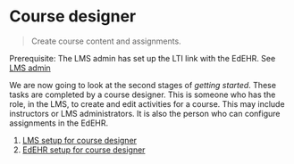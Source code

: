 # Course designer

> Create course content and assignments.

Prerequisite: The LMS admin has set up the LTI link with the EdEHR. See [LMS admin](/lms-admin/)

We are now going to look at the second stages of *getting started*. These tasks are completed by a course designer. This is someone who has the role, in the LMS, to create and edit activities for a course. This may include instructors or LMS administrators. It is also the person who can configure assignments in the EdEHR.

1. [LMS setup for course designer](/course-designer/cd-lms.md)  
2. [EdEHR setup for course designer](/course-designer/cd-edehr.md)


